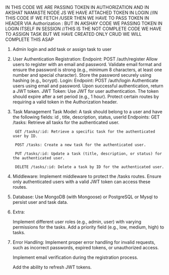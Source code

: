 IN THIS CODE WE ARE PASSING TOKEN IN AUTHORIZATION AND IN AKSHAT NAMASTE NODE JS WE HAVE ATTACHED TOKEN IN LOGIN
//IN THIS CODE IF WE FETCH /USER THEN  WE HAVE TO PASS TOKEN IN HEADER VIA Authorization :  <YOUR TOKEN>
BUT IN AKSHAY CODE WE PASSING TOKEN IN LOGIN ITSELF IN SESSION
//THIS IS THE NOT COMPLETE CODE WE HAVE TO ASSIGN TASK BUT WE HAVE CREATED ONLY CRUD WE WILL COMPLETE THIS ASAP


1. Admin login and add task or assign task to user 

2. User Authentication 
    Registration: 
      Endpoint: POST /auth/register 
Allow users to register with an email and password. 
Validate email format and ensure the password is strong (e.g., minimum 8 characters, at least one number and special character). 
Store the password securely using hashing (e.g., bcrypt). 
  Login: 
     Endpoint: POST /auth/login 
Authenticate users using email and password. 
Upon successful authentication, return a JWT token. 
      JWT Token: 
Use JWT for user authentication.
The token should expire after a set period (e.g., 1 hour). 
Protect certain routes by requiring a valid token in the Authorization header.

4. Task Management 
        Task Model: 
        A task should belong to a user and have the following fields: 
            id , title, description, status, userId
        Endpoints: 
        GET /tasks: Retrieve all tasks for the authenticated user. 

        GET /tasks/:id: Retrieve a specific task for the authenticated user by ID. 

        POST /tasks: Create a new task for the authenticated user. 

        PUT /tasks/:id: Update a task (title, description, or status) for the authenticated user. 

        DELETE /tasks/:id: Delete a task by ID for the authenticated user. 

5. Middleware: 
    Implement middleware to protect the /tasks routes. Ensure only authenticated users with a valid JWT token can access these routes. 


6. Database: 
    Use MongoDB (with Mongoose) or PostgreSQL or Mysql to persist user and task data. 


7. Extra:  

    Implement different user roles (e.g., admin,  user) with varying permissions for the tasks. 
    Add a priority field (e.g., low, medium, high) to tasks. 

8. Error Handling: 
    Implement proper error handling for invalid requests, such as incorrect passwords, expired tokens, or unauthorized access. 

    Implement email verification during the registration process. 

    Add the ability to refresh JWT tokens. 
